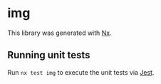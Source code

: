 # img

This library was generated with [Nx](https://nx.dev).

## Running unit tests

Run `nx test img` to execute the unit tests via [Jest](https://jestjs.io).
